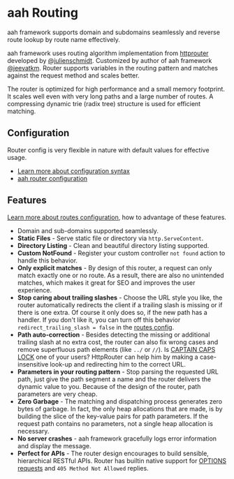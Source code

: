 # aah Routing

aah framework supports domain and subdomains seamlessly and reverse route lookup by route name effectively.

aah framework uses routing algorithm implementation from [httprouter](https://github.com/julienschmidt/httprouter) developed by [@julienschmidt](https://github.com/julienschmidt). Customized by author of aah framework [@jeevatkm](https://github.com/jeevatkm). Router supports variables in the routing pattern and matches against the request method and scales better.

  The router is optimized for high performance and a small memory footprint. It scales well even with very long paths and a large number of routes. A compressing dynamic trie (radix tree) structure is used for efficient matching.

## Configuration

Router config is very flexible in nature with default values for effective usage.

  * [Learn more about configuration syntax](configuration.html)
  * [aah router configuration](routes-config.html)

## Features

[Learn more about routes configuration](routes-config.html), how to advantage of these features.

  * Domain and sub-domains supported seamlessly.
  * **Static Files** - Serve static file or directory via `http.ServeContent`.
  * **Directory Listing** - Clean and beautiful directory listing supported.
  * **Custom NotFound** - Register your custom controller `not found` action to handle this behavior.
  * **Only explicit matches** - By design of this router, a request can only match exactly one or no route. As a result, there are also no unintended matches, which makes it great for SEO and improves the user experience.
  * **Stop caring about trailing slashes** - Choose the URL style you like, the router automatically redirects the client if a trailing slash is missing or if there is one extra. Of course it only does so, if the new path has a handler. If you don't like it, you can turn off this behavior `redirect_trailing_slash = false` in the [routes config](routes-config.html).
  * **Path auto-correction** - Besides detecting the missing or additional trailing slash at no extra cost, the router can also fix wrong cases and remove superfluous path elements (like `../` or `//`). Is [CAPTAIN CAPS LOCK](http://www.urbandictionary.com/define.php?term=Captain+Caps+Lock) one of your users? HttpRouter can help him by making a case-insensitive look-up and redirecting him to the correct URL.
  * **Parameters in your routing pattern** - Stop parsing the requested URL path, just give the path segment a name and the router delivers the dynamic value to you. Because of the design of the router, path parameters are very cheap.
  * **Zero Garbage** - The matching and dispatching process generates zero bytes of garbage. In fact, the only heap allocations that are made, is by building the slice of the key-value pairs for path parameters. If the request path contains no parameters, not a single heap allocation is necessary.
  * **No server crashes** - aah framework gracefully logs error information and display the message.
  * **Perfect for APIs** - The router design encourages to build sensible, hierarchical RESTful APIs. Router has builtin native support for [OPTIONS requests](http://zacstewart.com/2012/04/14/http-options-method.html) and `405 Method Not Allowed` replies.
